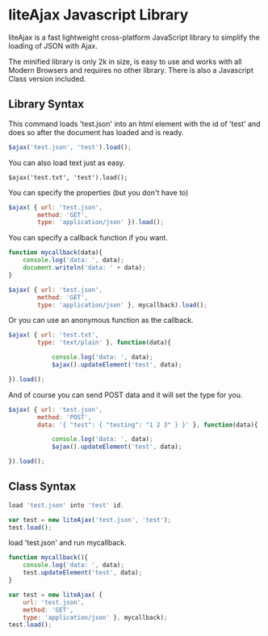 # liteAjax Javascript Library

liteAjax is a fast lightweight cross-platform JavaScript library to simplify the loading of JSON with Ajax.

The minified library is only 2k in size, is easy to use and works with all Modern Browsers and requires no other library. There is also a Javascript Class version included.

## Library Syntax

This command loads 'test.json' into an html element with the id of 'test' and does so after the document has loaded and is ready.

```JavaScript
$ajax('test.json', 'test').load();
```

You can also load text just as easy.

```
$ajax('test.txt', 'test').load();
```

You can specify the properties (but you don't have to)

```JavaScript
$ajax( { url: 'test.json',
		method: 'GET',
		type: 'application/json' }).load();
```

You can specify a callback function if you want.

```JavaScript
function mycallback(data){
	console.log('data: ', data);
	document.writeln('data: ' + data);
}

$ajax( { url: 'test.json',
		method: 'GET',
		type: 'application/json' }, mycallback).load();
```

Or you can use an anonymous function as the callback.

```JavaScript
$ajax( { url: 'test.txt',
		type: 'text/plain' }, function(data){

			console.log('data: ', data);
			$ajax().updateElement('test', data);

}).load();
```

And of course you can send POST data and it will set the type for you.

```JavaScript
$ajax( { url: 'test.json',
		method: 'POST',
		data: '{ "test": { "testing": "1 2 3" } }' }, function(data){

			console.log('data: ', data);
			$ajax().updateElement('test', data);

}).load();
```

## Class Syntax

```JavaScript
load 'test.json' into 'test' id.

var test = new liteAjax('test.json', 'test');
test.load();
```

load 'test.json' and run mycallback.

```JavaScript
function mycallback(){
	console.log('data: ', data);
	test.updateElement('test', data);
}

var test = new liteAjax( {
	url: 'test.json',
	method: 'GET',
	type: 'application/json' }, mycallback);
test.load();
```

